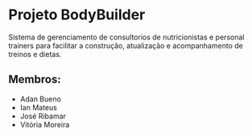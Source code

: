 # Projeto BodyBuilder

Sistema de gerenciamento de consultorios de nutricionistas e personal trainers para facilitar a construção, atualização e acompanhamento de treinos e dietas.

## Membros:

* Adan Bueno
* Ian Mateus
* José Ribamar
* Vitória Moreira